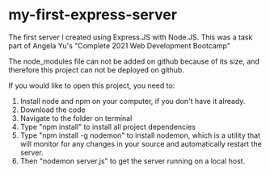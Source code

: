 # my-first-express-server
The first server I created using Express.JS with Node.JS. This was a task part of Angela Yu's "Complete 2021 Web Development Bootcamp"

The node_modules file can not be added on github because of its size, and therefore this project can not be deployed on github. 

If you would like to open this project, you need to: 
1) Install node and npm on your computer, if you don't have it already. 
2) Download the code
3) Navigate to the folder on terminal
4) Type "npm install" to install all project dependencies
5) Type "npm install -g nodemon" to install nodemon, which is a utility that will monitor for any changes in your source and automatically restart the server. 
6) Then "nodemon server.js" to get the server running on a local host. 

